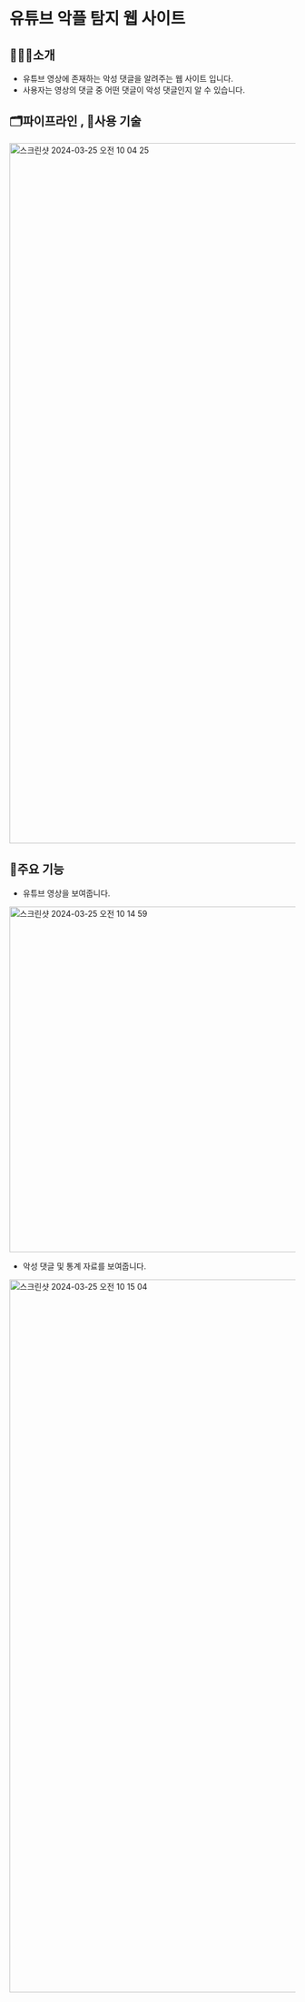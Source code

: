# 유튜브 악플 탐지 웹 사이트

## 🧑🏻‍💻소개
- 유튜브 영상에 존재하는 악성 댓글을 알려주는 웹 사이트 입니다.
- 사용자는 영상의 댓글 중 어떤 댓글이 악성 댓글인지 알 수 있습니다.
  </br>

## 🗂파이프라인 , 🔧사용 기술
<img width="1232" alt="스크린샷 2024-03-25 오전 10 04 25" src="https://github.com/jaeyo03/Youtube-Comment-Filtering/assets/137462767/5110a5f2-b8e7-42bb-9a15-1012d8b67082">

## 🎉주요 기능
- 유튜브 영상을 보여줍니다.
<img width="608" alt="스크린샷 2024-03-25 오전 10 14 59" src="https://github.com/jaeyo03/Youtube-Comment-Filtering/assets/137462767/12e2a83f-71eb-41ed-81f4-fd9110e622f2">

- 악성 댓글 및 통계 자료를 보여줍니다.
<img width="1254" alt="스크린샷 2024-03-25 오전 10 15 04" src="https://github.com/jaeyo03/Youtube-Comment-Filtering/assets/137462767/ff6ac917-16c0-4ce2-a06b-de29b71ded56">







